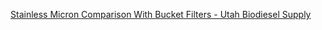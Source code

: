[Stainless Micron Comparison With Bucket Filters - Utah Biodiesel Supply](https://www.youtube.com/watch?v=N0gPgWFC-wU&ab_channel=UtahBiodieselSupply)
